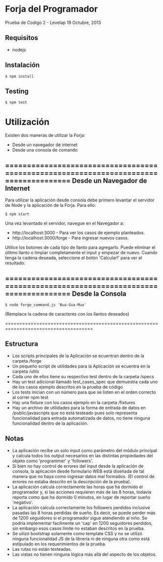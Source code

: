 Forja del Programador
=====================

Prueba de Codigo 2 - Levelap
19 Octubre, 2013


Requisitos
----------
* nodejs

Instalación
-----------
`$ npm install`

Testing
-------
`$ npm test`

Utilización
===========
Existen dos maneras de utilizar la Forja:
* Desde un navegador de internet
* Desde una consola de comando

=====================================================================================
Desde un Navegador de Internet
------------------------------
Para utilizar la aplicación desde consola debe primero levantar el servidor de Node
y la aplicación de la Forja.  Para ello:

`$ npm start`

Una vez levantado el servidor, navegue en el Navegador a:
* http://localhost:3000  -  Para ver los casos de ejemplo planteados.
* http://localhost:3000/forge  -  Para ingresar nuevos casos.

Utilice los botones de cada tipo de llanto para agregarlo.  Puede eliminar el úlitmo
llanto o limpiar completamente el input y empezar de nuevo.  Cuando tenga la cadena
deseada, seleccione el botón 'Calcular!' para ver el resultado.

=====================================================================================
Desde la Consola
----------------
`$ node forge_command.js 'Bua-Gua-Mua'`

(Remplace la cadena de caracteres con los llantos deseados)

=====================================================================================

Estructura
----------
* Los scripts principales de la Aplicación se ecuentran dentro de la carpeta /forge
* Un pequeño script de utilidades para la Aplicación se ecuentra en la carpeta /utils
* Cada uno de ellos tiene su respectivo test dentro de la carpeta /specs 
* Hay un test adicional llamado test_cases_spec que demuestra cada uno de los casos
  ejemplo descritos en la prueba de código
* Los tests inician con un número para que se listen en el orden correcto al correr
  npm test 
* Hay una fixture con los casos ejemplo en la carpeta /fixtures
* Hay un archivo de utilidades para la forma de entrada de datos en /public/javascripts
  que no está testeado pues solo representa funcionalidad para entrada automatizada de
  datos, no tiene ninguna funcionalidad dentro de la aplicación.

Notas
-----
* La aplicación recibe un solo input como parámetro del módulo principal y calcula todos
  los output necesarios en las distintas propiedades del objeto como 'programmer' y 
  'followers'.
* Si bien no hay control de errores del input desde la aplicación de consola, la aplicación
  desde formulario WEB está diseñada de tal manera que no haya como ingresar datos 
  mal formados. (El control de errores no estaba descrito en la descripción de la prueba).
* La aplicación calcula correctamente las horas que ha dormido el programador y, si las
  acciones requieren más de las 8 horas, todavía reporta como que ha dormido 0 minutos,
  en lugar de reportar sueño 'negativo'.
* La aplicación calcula correctamente los followers perdidos inclusive pasadas las 8 
  horas perdidas de sueño.  Es decir, se puede perder más de 1200 seguidores si el programador
  sigue atendiendo al niño.  Se podría implementar facilmente un 'cap' en 1200 seguidores
  perdidos, sin embargo esos casos límite no estaban descritos en la prueba.
* Se uilizó bootstrap solamente como template CSS y no se utilizó ninguna funcionalidad JS
  de la librería ni de ninguna otra como está estipulado en los requerimientos de la prueba.
* Las rutas no están testeadas.
* Las vistas no tienen ninguna lógica más allá del aspecto de los objetos.